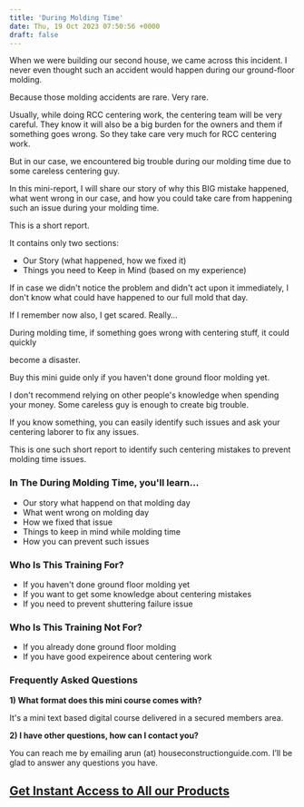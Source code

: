 ```yaml
---
title: 'During Molding Time'
date: Thu, 19 Oct 2023 07:50:56 +0000
draft: false
---
```


When we were building our second house, we came across this incident. I never even thought such an accident would happen during our ground-floor molding. 

Because those molding accidents are rare. Very rare.

Usually, while doing RCC centering work, the centering team will be very careful. They know it will also be a big burden for the owners and them if something goes wrong. So they take care very much for RCC centering work. 

But in our case, we encountered big trouble during our molding time due to some careless centering guy.

In this mini-report, I will share our story of why this BIG mistake happened, what went wrong in our case, and how you could take care from happening such an issue during your molding time. 

This is a short report. 

It contains only two sections:

*   Our Story (what happened, how we fixed it)
*   Things you need to Keep in Mind (based on my experience)

If in case we didn't notice the problem and didn't act upon it immediately, I don't know what could have happened to our full mold that day.

If I remember now also, I get scared. Really…

During molding time, if something goes wrong with centering stuff, it could quickly 

become a disaster. 

Buy this mini guide only if you haven't done ground floor molding yet.  

I don't recommend relying on other people's knowledge when spending your money. Some careless guy is enough to create big trouble. 

If you know something, you can easily identify such issues and ask your centering laborer to fix any issues. 

This is one such short report to identify such centering mistakes to prevent molding time issues. 

### In The During Molding Time, you'll learn…

*   Our story what happend on that molding day
*   What went wrong on molding day
*   How we fixed that issue
*   Things to keep in mind while molding time
*   How you can prevent such issues

### Who Is This Training For?

*   If you haven't done ground floor molding yet
*   If you want to get some knowledge about centering mistakes
*   If you need to prevent shuttering failure issue

### Who Is This Training Not For?

*   If you already done ground floor molding
*   If you have good expeirence about centering work

### Frequently Asked Questions
 

**1) What format does this mini course comes with?**

It's a mini text based digital course delivered in a secured members area. 

**2) I have other questions, how can I contact you?**

You can reach me by emailing arun (at) houseconstructionguide.com. I’ll be glad to answer any questions you have.  

## [Get Instant Access to All our Products](https://houseconstructionguide.com/products/#all-access-pass)
